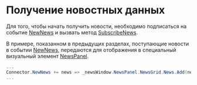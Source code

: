 # Получение новостных данных

Для того, чтобы начать получить новости, необходимо подписаться на событие [NewNews](xref:StockSharp.Algo.Connector.NewNews) и вызвать метод [SubscribeNews](xref:StockSharp.Algo.Connector.SubscribeNews).

В примере, показанном в предыдущих разделах, поступающие новости в событии [NewNews](xref:StockSharp.Algo.Connector.NewNews), передаются для отображения в специальный визуальный элемент [NewsPanel](xref:StockSharp.Xaml.NewsPanel).

```cs
...
Connector.NewNews += news => _newsWindow.NewsPanel.NewsGrid.News.Add(news);
...
							
```
